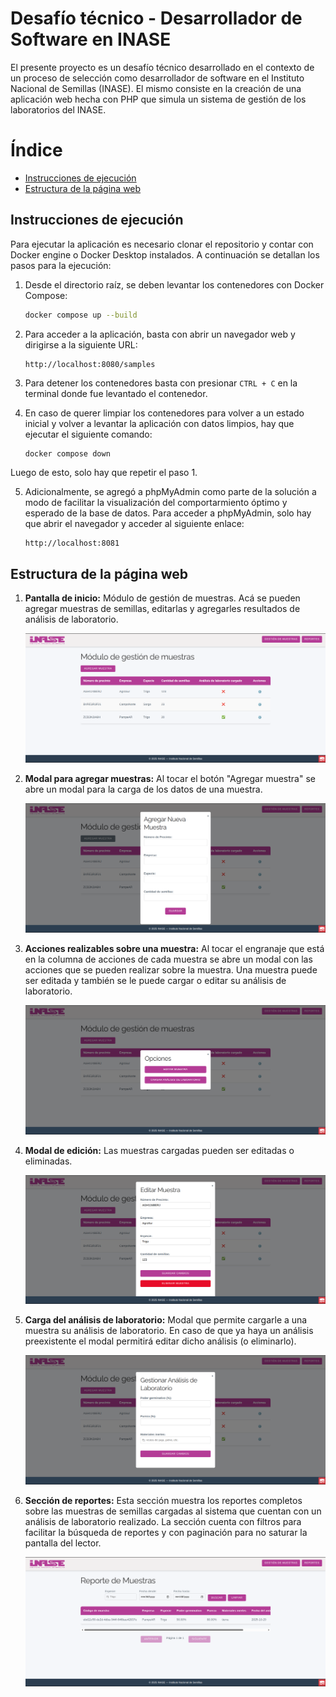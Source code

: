 # Desafío técnico - Desarrollador de Software en INASE

El presente proyecto es un desafío técnico desarrollado en el contexto de un proceso de selección como desarrollador de 
software en el Instituto Nacional de Semillas (INASE). El mismo consiste en la creación de una aplicación web hecha con 
PHP que simula un sistema de gestión de los laboratorios del INASE.

# Índice

- [Instrucciones de ejecución](#instrucciones-de-ejecución)
- [Estructura de la página web](#estructura-de-la-página-web)

## Instrucciones de ejecución

Para ejecutar la aplicación es necesario clonar el repositorio y contar con Docker engine o Docker Desktop instalados.
A continuación se detallan los pasos para la ejecución:

1. Desde el directorio raíz, se deben levantar los contenedores con Docker Compose:

   ```bash
   docker compose up --build
   ```
    
2. Para acceder a la aplicación, basta con abrir un navegador web y dirigirse a la siguiente URL:

   ```
   http://localhost:8080/samples
   ``` 

3. Para detener los contenedores basta con presionar `CTRL + C` en la terminal donde fue levantado el contenedor.

4. En caso de querer limpiar los contenedores para volver a un estado inicial y volver a levantar la aplicación con datos limpios,  hay que ejecutar el siguiente comando:

   ```bash
   docker compose down 
   ```

Luego de esto, solo hay que repetir el paso 1.


5. Adicionalmente, se agregó a phpMyAdmin como parte de la solución a modo de facilitar la visualización del comportarmiento 
óptimo y esperado de la base de datos. Para acceder a phpMyAdmin, solo hay que abrir el navegador y acceder al siguiente
enlace:

   ```
   http://localhost:8081
   ```

## Estructura de la página web

1. **Pantalla de inicio:** Módulo de gestión de muestras. Acá se pueden agregar muestras de semillas, editarlas y agregarles
resultados de análisis de laboratorio.

    ![img.png](imgs/home.png)

2. **Modal para agregar muestras:** Al tocar el botón "Agregar muestra" se abre un modal para la carga de los datos de una
muestra.

    ![img.png](imgs/add_sample.png)

3. **Acciones realizables sobre una muestra:** Al tocar el engranaje que está en la columna de acciones de cada muestra
se abre un modal con las acciones que se pueden realizar sobre la muestra. Una muestra puede ser editada y también se
le puede cargar o editar su análisis de laboratorio.

    ![img.png](imgs/options.png)

4. **Modal de edición:** Las muestras cargadas pueden ser editadas o eliminadas.

    ![img.png](imgs/sample_edition.png)

5. **Carga del análisis de laboratorio:** Modal que permite cargarle a una muestra su análisis de laboratorio. En
caso de que ya haya un análisis preexistente el modal permitirá editar dicho análisis (o eliminarlo).

    ![img.png](imgs/lab_analisis.png)

6. **Sección de reportes:** Esta sección muestra los reportes completos sobre las muestras de semillas cargadas al sistema
que cuentan con un análisis de laboratorio realizado. La sección cuenta con filtros para facilitar la búsqueda de
reportes y con paginación para no saturar la pantalla del lector.

    ![img.png](imgs/reports.png)